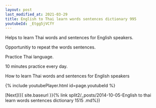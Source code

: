 ```yaml
---
layout: post
last_modified_at: 2021-03-29
title: English to Thai learn words sentences dictionary 995 
youtubeId: _Etgg5jVCfY
---
```

 
 
Helps to learn Thai words and sentences for English speakers.

Opportunitiy to repeat the words sentences. 

Practice Thai language. 
 
10 minutes practice every day. 
 
How to learn Thai words and sentences for English speakers 
 
{% include youtubePlayer.html id=page.youtubeId %}
 
 
[Next]({{ site.baseurl }}{% link  split2/_posts/2014-10-05-English to thai learn words sentences dictionary 1515 .md%})
 
